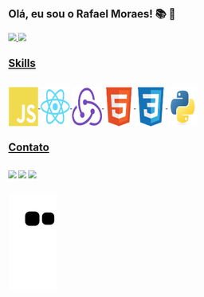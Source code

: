 ## Olá, eu sou o Rafael Moraes! 📚 🚀

<div align="start">
  <a href="https://github.com/rafaelmoraes003">
  <img height="180em" src="https://github-readme-stats.vercel.app/api?username=rafaelmoraes003&show_icons=true&theme=merko&include_all_commits=true&count_private=true"/>
  <img height="180em" src="https://github-readme-stats.vercel.app/api/top-langs/?username=rafaelmoraes003&layout=compact&langs_count=7&theme=merko"/>
</div>

## Skills
  
<div style="display: inline_block"><br>
  <img align="center" alt="rafael-js" height="80" width="60" src="https://raw.githubusercontent.com/devicons/devicon/master/icons/javascript/javascript-plain.svg">
  <img align="center" alt="rafael-react" height="80" width="60" src="https://raw.githubusercontent.com/devicons/devicon/master/icons/react/react-original.svg">
  <img align="center" alt="rafael-redux" height="80" width="60" src="https://raw.githubusercontent.com/devicons/devicon/master/icons/redux/redux-original.svg">
  <img align="center" alt="rafael-html" height="80" width="60" src="https://raw.githubusercontent.com/devicons/devicon/master/icons/html5/html5-original.svg">
  <img align="center" alt="rafael-css" height="80" width="60" src="https://raw.githubusercontent.com/devicons/devicon/master/icons/css3/css3-original.svg">
  <img align="center" alt="rafael-python" height="80" width="60" src="https://raw.githubusercontent.com/devicons/devicon/master/icons/python/python-original.svg">
  
## Contato
  </br>
<div> 
  <a href="https://www.instagram.com/rafronha_/" target="_blank"><img src="https://img.shields.io/badge/-Instagram-%23E4405F?style=for-the-badge&logo=instagram&logoColor=white" target="_blank"></a>
  <a href="https://www.linkedin.com/in/rafael-moraes-2144a1228/" target="_blank"><img src="https://img.shields.io/badge/-LinkedIn-%230077B5?style=for-the-badge&logo=linkedin&logoColor=white"></a> 
  <a href = "mailto:rafaelsm003@gmail.com"><img src="https://img.shields.io/badge/Gmail-D14836?style=for-the-badge&logo=gmail&logoColor=white" target="_blank"></a>
</div>

##  
![Snake animation](https://github.com/rafaelmoraes003/rafaelmoraes003/blob/output/github-contribution-grid-snake.svg)
